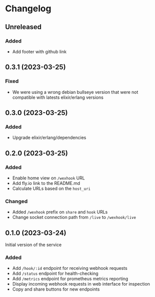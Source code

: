 # Changelog

## Unreleased

### Added
- Add footer with github link

## 0.3.1 (2023-03-25)

### Fixed
- We were using a wrong debian bullseye version that were not compatible with
  latests elixir/erlang versions

## 0.3.0 (2023-03-25)

### Added
- Upgrade elixir/erlang/dependencies

## 0.2.0 (2023-03-25)

### Added
- Enable home view on `/wexhook` URL
- Add fly.io link to the README.md
- Calculate URLs based on the `host_uri`

### Changed
- Added `/wexhook` prefix on `share` and `hook` URLs
- Change socket connection path from `/live` to `/wexhook/live`

## 0.1.0 (2023-03-24)

Initial version of the service

### Added
- Add `/hook/:id` endpoint for receiving webhook requests
- Add `/status` endpoint for health-checking
- Add `/metrics` endpoint for prometheus metrics reporting
- Display incoming webhook requests in web interface for inspection
- Copy and share buttons for new endpoints
